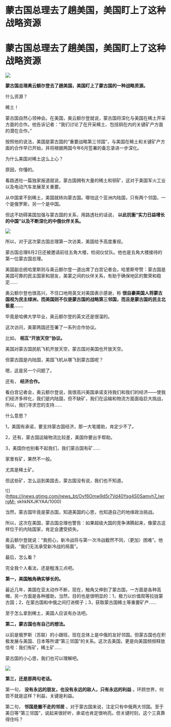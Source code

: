 # 蒙古国总理去了趟美国，美国盯上了这种战略资源

# 蒙古国总理去了趟美国，美国盯上了这种战略资源

![](https://inews.gtimg.com/news_bt/OhEBDPcez3dMRnb7sc5Z4ugurauzPk4xYQ9kgcpB4cGoMAA/1000)

**蒙古国总理奥云额尔登去了趟美国，美国盯上了蒙古国的一种战略资源。**

什么资源？

稀土！

蒙古国自然心领神会。在美国，奥云额尔登就说，蒙古国将深化与美国在稀土开采方面的合作。他告诉记者：“我们讨论了在开采稀土、包括铜在内的关键矿产方面的潜在合作。”

按照他的说法，美国是蒙古国的“重要战略第三邻国”，与美国在稀土和关键矿产方面的合作早已开始，并将根据两国今年6月签署的备忘录进一步深化。

为什么美国对稀土这么上心？

原因，你懂的。

看路透社一篇独家报道就说，蒙古国拥有大量的稀土和铜矿，这对于美国军火工业以及电动汽车发展至关重要。

从中国拿不到稀土，美国就转向蒙古国。哪怕这个亚洲内陆国，只有两个邻国，一个是俄罗斯，另一个是中国。

但这不妨碍美国加强与蒙古国的关系，用路透社的话说， **以此抗衡“实力日益增长的中国”以及不断深化的中俄伙伴关系。**

![](https://inews.gtimg.com/news_bt/OEwlTIzHeyhNZAVTDOF1H-f0LA4Y_0hrDQFeWZzHwNCvcAA/1000)

所以，对于这次蒙古国总理第一次访美，美国给予高度重视。

蒙古国总理8月2日还被邀请前往五角大楼，检阅仪仗队。他也是五角大楼接待的第一位蒙古国总理。

美国副总统哈里斯则与奥云额尔登一道出席了白宫记者会。哈里斯夸赞：蒙古国是美国可靠的民主国家和朋友，美蒙之间的伙伴关系，有助于确保地区的繁荣和稳定……

奥云额尔登也很高兴，不住口地用英文对美国表示感谢，称
**很自豪美国人将蒙古国视为民主绿洲，而美国则不仅是蒙古国的战略第三邻国，而且是蒙古国的民主北极星……**

毕竟是哈佛大学毕业，奥云额尔登的英文还是很溜的。

这次访问，美蒙两国还签署了一系列合作协议。

比如， **相互“开放天空”协议。**

美国对蒙古国民航飞机开放天空，蒙古国对美国也开放天空。

但蒙古国是内陆国，美国飞机从哪飞到蒙古国呢？

嗯，这是另一个问题了。

还有， **经济合作。**

看白宫记者会，奥云额尔登说，我很高兴美国承诺支持我们和我们的经济——使我们经济多样化，我们是内陆国，但不缺矿，我们在运输和物流方面面临巨大挑战，所以，我们寻求您的支持……

什么意思？

1，美国有承诺，要支持蒙古国经济，那一大笔援助，肯定少不了。

2，还有，蒙古国运输物流比较差，美国你要出手帮助。

3，美国你也别看不起我们，我们蒙古国有矿……

家里有矿，果然不一般。

尤其是稀土矿。

但这些矿，怎么运到美国去，蒙古国没有说，我们也不知道。

![](https://inews.gtimg.com/news_bt/Oyf6Omw9d5r7Vd40Ysg4S0Samvh7_lwrrgM-
skhkNXJKYAA/1000)

当然，蒙古国毕竟是蒙古国，知道美国的心思，也知道自己的地缘政治挑战。

所以，这次在美国，蒙古国总理也警告：如果超级大国的竞争沸腾起来，像蒙古这样位于的内陆国家，肯定会遭受损失。

奥云额尔登就说：“我担心，新冷战将与第一次冷战截然不同，（更加）困难”。他强调，“我们无法承受新冷战的局面”。

最后，怎么看？

完全我个人看法，还是粗浅三点吧。

**第一，美国触角确实够长的。**

最近几年，美国在亚太动作不断，现在，触角又伸到了蒙古国，一方面是各种高帽，另一方面是各种援助，当然，目的也是很明显的：1，极力以价值观等拉拢蒙古国；2，在蒙古国和中俄之间打进楔子；3，获取蒙古国稀土等重要矿产……

至于怎么拿到稀土，美国人应该有办法吧。

**第二，蒙古国也有自己的想法。**

以前是俄罗斯（苏联）的小跟班，现在总体上是中俄的友好邻国。但蒙古国也在积极发展与美国、日本等所谓“第三邻国”的关系。这次去美国，更是向美国频频释放信号：我们有矿，稀土矿……

蒙古国的小心思，我们也可以理解吧。

![](https://inews.gtimg.com/news_bt/OyTV3MQNNM3J_Z-f13VnNraf8gA_5SMVlhAqp4BjrGPsoAA/1000)

**第三，还是那两句老话。**

第一句， **没有永远的朋友，也没有永远的敌人，只有永远的利益** 。环顾世界，何尝不就是这样？利益，关键是利益。

第二句， **邻国是搬不走的邻居**
。对于蒙古国来说，注定只有中俄两大邻国。至于美日等“第三邻国”，说起来很好听，承诺也肯定很响亮。但关键时刻，这个三真靠得住吗？


